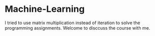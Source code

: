 # Machine-Learning
I tried to use matrix multiplication instead of iteration to solve the programming assignments. 
Welcome to disccuss the course with me.
